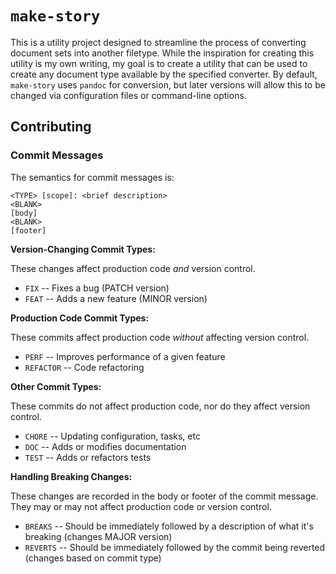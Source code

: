 # `make-story`

This is a utility project designed to streamline the process of converting document sets into another filetype. While the inspiration for creating this utility is my own writing, my goal is to create a utility that can be used to create any document type available by the specified converter. By default, `make-story` uses `pandoc` for conversion, but later versions will allow this to be changed via configuration files or command-line options.

## Contributing

### Commit Messages

The semantics for commit messages is:

```
<TYPE> [scope]: <brief description>
<BLANK>
[body]
<BLANK>
[footer]
```

**Version-Changing Commit Types:**

These changes affect production code _and_ version control.

- `FIX` -- Fixes a bug (PATCH version)
- `FEAT` -- Adds a new feature (MINOR version)

**Production Code Commit Types:**

These commits affect production code _without_ affecting version control.

- `PERF` -- Improves performance of a given feature
- `REFACTOR` -- Code refactoring

**Other Commit Types:**

These commits do not affect production code, nor do they affect version control.

- `CHORE` -- Updating configuration, tasks, etc
- `DOC` -- Adds or modifies documentation
- `TEST` -- Adds or refactors tests

**Handling Breaking Changes:**

These changes are recorded in the body or footer of the commit message. They may or may not affect production code or version control.

- `BREAKS` -- Should be immediately followed by a description of what it's breaking (changes MAJOR version)
- `REVERTS` -- Should be immediately followed by the commit being reverted (changes based on commit type)
